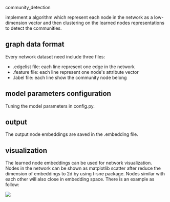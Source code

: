 community_detection

implement a algorithm which represent each node in the network as a low-dimension vector and then clustering on the learned nodes representations to detect the communities. 

## graph data format

Every network dataset need include three files:

* .edgelist file:  each line represent one edge in the network
* .feature file: each line represent one node's attribute vector
* .label file: each line show the community node belong 

## model parameters configuration

Tuning the model parameters in config.py.

## output

The output node embeddings are saved in the .embedding file.

## visualization

The learned node embeddings can be used for network visualization. Nodes in the network can be shown as matplotlib scatter after reduce the dimension of  embeddings to 2d by using t-sne package. Nodes similar with each other will also close in embedding space. There is an example as follow:

![](https://github.com/xiexiaomiao/comunity_detection/blob/master/img/come.jpeg)

